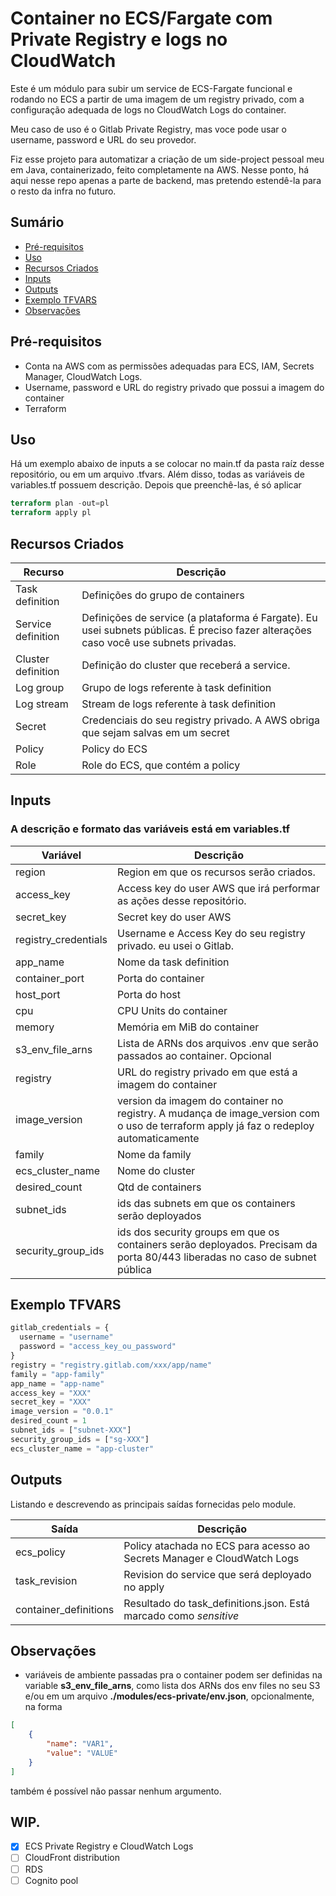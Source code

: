# Container no ECS/Fargate com Private Registry e logs no CloudWatch

Este é um módulo para subir um service de ECS-Fargate funcional e rodando no ECS a partir de uma imagem de um registry privado, com a configuração adequada de logs no CloudWatch Logs do container.

Meu caso de uso é o Gitlab Private Registry, mas voce pode usar o username, password e URL do seu provedor.

Fiz esse projeto para automatizar a criação de um side-project pessoal meu em Java, containerizado, feito completamente na AWS. Nesse ponto, há aqui nesse repo apenas a parte de backend, mas pretendo estendê-la  para o resto da infra no futuro.

## Sumário
- [Pré-requisitos](#pré-requisitos)
- [Uso](#uso)
- [Recursos Criados](#recursos-criados)
- [Inputs](#inputs)
- [Outputs](#outputs)
- [Exemplo TFVARS](#exemplo-tfvars)
- [Observações](#observações)

## Pré-requisitos

- Conta na AWS com as permissões adequadas para ECS, IAM, Secrets Manager, CloudWatch Logs.
- Username, password e URL do registry privado que possui a imagem do container
- Terraform

## Uso

Há um exemplo abaixo de inputs a se colocar no main.tf da pasta raíz desse repositório, ou em um arquivo .tfvars. Além disso, todas as variáveis de variables.tf possuem descrição. Depois que preenchê-las, é só aplicar
```terraform
terraform plan -out=pl
terraform apply pl
```

## Recursos Criados

| Recurso   | Descrição                   |
| --------- | --------------------------- |
| Task definition | Definições do grupo de containers      |
| Service definition | Definições de service (a plataforma é Fargate). Eu usei subnets públicas. É preciso fazer alterações caso você use subnets privadas.      |
| Cluster definition | Definição do cluster que receberá a service.      |
| Log group | Grupo de logs referente à task definition     |
| Log stream | Stream de logs referente à task definition     |
| Secret | Credenciais do seu registry privado. A AWS obriga que sejam salvas em um secret      |
| Policy | Policy do ECS      |
| Role | Role do ECS, que contém a policy      |

## Inputs
### A descrição e formato das variáveis está em variables.tf

| Variável   | Descrição                   |
| ---------- | --------------------------- |
| region | Region em que os recursos serão criados.     |
| access_key | Access key do user AWS que irá performar as ações desse repositório.     |
| secret_key | Secret key do user AWS     |
| registry_credentials | Username e Access Key do seu registry privado. eu usei o Gitlab.     |
| app_name | Nome da task definition     |
| container_port | Porta do container     |
| host_port | Porta do host     |
| cpu | CPU Units do container     |
| memory | Memória em MiB do container     |
| s3_env_file_arns | Lista de ARNs dos arquivos .env que serão passados ao container. Opcional     |
| registry | URL do registry privado em que está a imagem do container     |
| image_version | version da imagem do container no registry. A mudança de image_version com o uso de terraform apply já faz o redeploy automaticamente     |
| family | Nome da family     |
| ecs_cluster_name | Nome do cluster     |
| desired_count | Qtd de containers     |
| subnet_ids | ids das subnets em que os containers serão deployados     |
| security_group_ids | ids dos security groups em que os containers serão deployados. Precisam da porta 80/443 liberadas no caso de subnet pública     |
 
## Exemplo TFVARS
```terraform
gitlab_credentials = {
  username = "username"
  password = "access_key_ou_password"
}
registry = "registry.gitlab.com/xxx/app/name"
family = "app-family"
app_name = "app-name"
access_key = "XXX"
secret_key = "XXX"
image_version = "0.0.1"
desired_count = 1
subnet_ids = ["subnet-XXX"]
security_group_ids = ["sg-XXX"]
ecs_cluster_name = "app-cluster"
```

## Outputs

Listando e descrevendo as principais saídas fornecidas pelo module.

| Saída     | Descrição                   |
| --------- | --------------------------- |
| ecs_policy   | Policy atachada no ECS para acesso ao Secrets Manager e CloudWatch Logs      |
| task_revision  | Revision do service que será deployado no apply        |
| container_definitions  | Resultado do task_definitions.json. Está marcado como *sensitive* |


## Observações
- variáveis de ambiente passadas pra o container podem ser definidas na variable **s3_env_file_arns**, como lista dos ARNs dos env files no seu S3 e/ou em um arquivo **./modules/ecs-private/env.json**, opcionalmente, na forma
```json
[
    {
        "name": "VAR1",
        "value": "VALUE"
    }
]
```
também é possível não passar nenhum argumento.

## WIP.
- [x] ECS Private Registry e CloudWatch Logs
- [ ] CloudFront distribution
- [ ] RDS
- [ ] Cognito pool
